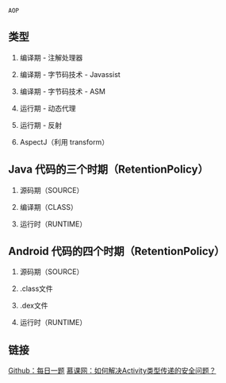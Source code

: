 `AOP`

## 类型

1. 编译期 - 注解处理器

2. 编译期 - 字节码技术 - Javassist

3. 编译期 - 字节码技术 - ASM

4. 运行期 - 动态代理

5. 运行期 - 反射

6. AspectJ（利用 transform）

## Java 代码的三个时期（RetentionPolicy）

1. 源码期（SOURCE）

2. 编译期（CLASS）

3. 运行时（RUNTIME）

## Android 代码的四个时期（RetentionPolicy）

1. 源码期（SOURCE）

2. .class文件

3. .dex文件

4. 运行时（RUNTIME）


## 链接

[Github：每日一题](https://github.com/Moosphan/Android-Daily-Interview/issues/179)
[慕课网：如何解决Activity类型传递的安全问题？](https://coding.m.imooc.com/learn?cid=317&mid=22302)